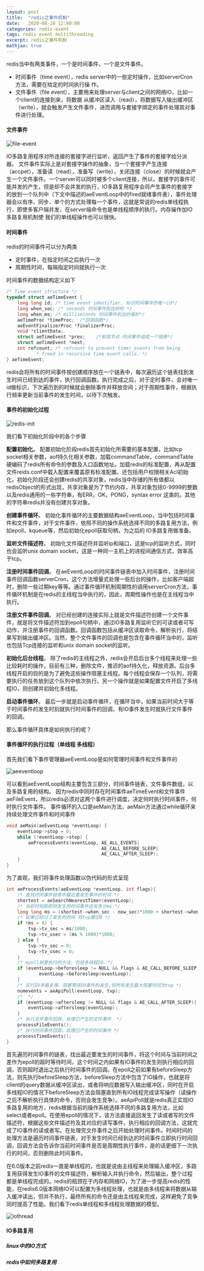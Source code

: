```yaml
---
layout: post
title:  "redis之事件机制"
date:   2020-08-10 12:00:00
categories: redis-event
tags: redis event multithreading
excerpt: redis之事件机制 
mathjax: true
---
```


redis当中有两类事件，一个是时间事件，一个是文件事件。
* 时间事件（time event），redis server中的一些定时操作，比如serverCron方法，需要在给定的时间执行操
作。
* 文件事件（file event），主要用来处理server与client之间的网络IO，比如一个client的连接到来，将数据
从缓冲区读入（read），将数据写入输出缓冲区（write），就会触发产生文件事件，进而调用与套接字绑定的事件处理其对事件进行处理。

#### 文件事件

![file-event](/img/redis-event/file-event.png)

IO多路复用程序对所连接的套接字进行监听，返回产生了事件的套接字给分派器。
文件事件实际上是对套接字操作的抽象，当一个套接字产生连接（accpet），准备读（read），准备写（write），关闭连接（close）的时候就会产生一个文件事件。一个server可以同时被多个client连接，所以，套接字的事件可能并发的产生，但是却不会并发的执行，IO多路复用程序会将产生事件的套接字的放到一个队列中（下文中描述的aeEventLoop中的fired就绪事件表），事件处理器会以有序、同步、单个的方式处理每一个事件，这就是常说的redis单线程执行，即使多客户端并发，在server端命令也是单线程顺序的执行。内存操作加IO多路复用机制使
我们的单线程操作也可以很快。

#### 时间事件

redis的时间事件可以分为两类
* 定时事件，在指定时间之后执行一次
* 周期性时间，每隔指定时间就执行一次

时间事件的数据结构定义如下
```c
/* Time event structure */
typedef struct aeTimeEvent {
    long long id; /* time event identifier. 标识时间事件的唯一id*/  
    long when_sec; /* seconds 时间事件到达的秒 */
    long when_ms; /* milliseconds 时间事件到达的毫秒*/
    aeTimeProc *timeProc;  /*回调函数*/
    aeEventFinalizerProc *finalizerProc;
    void *clientData;
    struct aeTimeEvent *prev;    /*前驱节点 时间事件组成一个链表*/
    struct aeTimeEvent *next;
    int refcount; /* refcount to prevent timer events from being
           * freed in recursive time event calls. */
} aeTimeEvent;
```

redis会将所有的时间事件按创建顺序放在一个链表中，每次遍历这个链表找到发生时间已经到达的事件，执行回调函数。执行完成之后，对于定时事件，会对唯一id做标识，下次遍历到的时候就会删除事件并释放空间；对于周期性事件，根据执行频率更新当前事件的发生时间，以待下次触发。

#### 事件的初始化过程

![redis-init](/img/redis-event/redis-init.png)

我们看下初始化阶段中的各个步骤

**配置初始化**。 配置初始化阶段redis首先初始化所需要的基本配置，比如tcp socket相关参数，aof持久化相关参数，加载commandTable，commandTable硬编码了redis所有命令的参数及入口函数地址。加载redis的标准配置，再从配置文件reids.conf中载入配置来覆盖原有标准配置。还包括用户权限相关Acl初始化。初始化阶段还会创建redis的共享对象，redis当中存储的所有值都以redisObject的形式出现，共享对象是为了节约内存，共享对象包括0-9999的整数以及redis通用的一些字符串，有ERR，OK，PONG，syntax error 这类的。其他的字符串redis并没有创建共享对象。

**创建事件循环**。 初始化事件循环的主要数据结构aeEventLoop，当中包括时间事件和文件事件，对于文件事件，依照不同的操作系统选择不同的多路复用方法，例如epoll，kqueue等，然后初始化epoll获取句柄，为之后的
IO多路复用做准备。

**监听文件描述符**。 初始化文件描述符并监听ip和端口，这是tcp的监听方式，同时也会监听unix domain socket，这是一种同一主机上的进程间通信方式，效率高于tcp。


**注册时间事件回调**。 在aeEventLoop的时间事件链表中加入时间事件，注册时间事件回调函数serverCron，这个方法增量式处理一些后台的操作，比如客户端超时，删除一些过期key等等。通过事件循环机制周期性的调用serverCron方法，事件循环机制是在redis的主线程当中执行的，因此，周期性操作也是在主线程当中执行。

**注册文件事件回调**。 对已经创建的连接实际上就是文件描述符创建一个文件事件，就是将文件描述符加到epoll句柄中，通过IO多路复用监听它的可读或者可写动作，并注册事件的回调函数。回调函数包括从缓冲区读取命令，解析执行，将结果写到输出缓冲区。当然，整个文件事件的回调也是包含在事件循环当中的，监听也包括Tcp连接的监听和unix domain socket的监听。

**初始化后台线程**。 除了redis的主线程之外，redis会开启后台多个线程来处理一些比较耗时的操作，目前有三种，删除文件，推迟的aof持久化，释放资源。后台多线程开启的目的是为了避免这些操作阻塞主线程。每个线程会保存一个队列，将需要执行的任务放到这个队列中依次执行。另一个操作就是如果配置文件开启了多线程IO，则创建并初始化多线程。

**启动事件循环**。 最后一步就是启动事件循环，在循环当中，如果当前时间大于等于时间事件的发生时刻就执行时间事件的回调，有IO事件发生时就执行文件事件的回调。

那么事件循环具体是如何执行的呢？

#### 事件循环的执行过程（单线程 多线程）
首先我们看下事件管理器aeEventLoop是如何管理时间事件和文件事件的

![aeeventloop](/img/redis-event/aeeventloop.png)

可以看到aeEventLoop结构主要包含三部分，时间事件链表，文件事件数组，以及多路复用的结构。
因为redis中同时存在时间事件aeTimeEvent和文件事件aeFileEvent，所以redis必须对这两个事件进行调度，决定何时执行时间事件，何时执行文件事件。
事件循环的入口是aeMain方法，aeMain方法通过while循环来持续处理文件事件和时间事件

```c
void aeMain(aeEventLoop *eventLoop) {
    eventLoop->stop = 0;
    while (!eventLoop->stop) {
        aeProcessEvents(eventLoop, AE_ALL_EVENTS|
                                   AE_CALL_BEFORE_SLEEP|
                                   AE_CALL_AFTER_SLEEP);
    }
}
```
为了直观，我们将事件处理函数以伪代码的形式呈现
```c
int aeProcessEvents(aeEventLoop *eventLoop, int flags){
    /* 查找时间事件链表中最近要发生事件的时间 */
    shortest = aeSearchNearestTimer(eventLoop);
    /* 当前时刻距即将发生的时间事件还有多少ms */
    long long ms = (shortest->when_sec - now_sec)*1000 + shortest->when_ms - now_ms;
    /* 如果已经过了发生的时间 将tvp置位0 */
    if (ms > 0) {
        tvp->tv_sec = ms/1000;
        tvp->tv_usec = (ms % 1000)*1000;
    } else {
        tvp->tv_sec = 0;
        tvp->tv_usec = 0;
    }
    /* epoll前要执行的方法，包括多线程IO。*/
    if (eventLoop->beforesleep != NULL && flags & AE_CALL_BEFORE_SLEEP){
            eventLoop->beforesleep(eventLoop);
    }
    /* 实行IO多路复用，阻塞等待IO事件的发生,将所有发生最大阻塞时间为tvp */
    numevents = aeApiPoll(eventLoop, tvp);
    /*  */
    if (eventLoop->aftersleep != NULL && flags & AE_CALL_AFTER_SLEEP){
        eventLoop->aftersleep(eventLoop);
    }
    /* 执行文件事件回调，处理已产生的文件事件  */
    processFileEvents();
    /* 执行时间事件回调，处理已产生的时间事件 */
    processTimeEvents();
}
```
首先遍历时间事件的链表，找出最近要发生的时间事件，将这个时间与当前时间之差作为epoll的超时等待时间，这个时间之内如果有IO事件的发生则执行相应的回调，否则超时退出之后执行时间事件的回调。在epoll之前如果有beforeSleep方法，则先执行beforeSleep方法，beforeSleep方法中包含了IO操作，也就是将client的query数据从缓冲区读出，或者将响应数据写入输出缓冲区，同时在开启多线程IO的情况下beforeSleep方法会阻塞直到所有IO线程完成读写操作（读操作之后不解析执行具体的命令，否则会发生竞争）。aeApiPoll就是redis真正实现IO多路复用的地方，redis根据当前的操作系统选择不同的多路复用方法，比如select或者epoll。在使用epoll的情况下，该方法直接返回发生了读或者写的文件描述符，根据这些文件描述符及其对应的读写事件，执行相应的回调方法，这就完成了IO事件的读或者写。在处理完文件事件之后开始处理时间事件。时间时间的处理方法是遍历时间事件链表，对于发生时间已经到达的时间事件立即执行时间回调，回调方法会告诉你当前时间事件是否是周期性执行事件，是的话更细下一次执行的时间，否则删除此时间事件。

在6.0版本之前redis一直是单线程的，也就是说由主线程来处理输入缓冲区，多路复用获得发生IO事件的文件描述符，解析输入并执行命令，然后输出，整个过程都是单线程完成的。redis的瓶颈在于内存和网络IO，为了进一步提高redis的性能，在redis6.0版本网络IO可以配置为多线程处理，也就是由多线程来将数据从输入缓冲读出，但并不执行，最终所有的命令还是由主线程来完成，这样避免了竞争同时提高了性能。我们看下redis单线程和多线程处理数据的模型。

![iothread](/img/redis-event/iothread.png)

#### IO多路复用


##### linux中的IO方式


##### redis中如何多路复用
